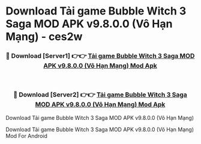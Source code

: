 # Download Tải game Bubble Witch 3 Saga MOD APK v9.8.0.0 (Vô Hạn Mạng) - ces2w


<div align="center">
<h3>🔴 Download [Server1] 👉👉 <a href="https://apk-comot.site?title=Tải_game_Bubble_Witch_3_Saga_MOD_APK_v9.8.0.0_(Vô_Hạn_Mạng)">Tải game Bubble Witch 3 Saga MOD APK v9.8.0.0 (Vô Hạn Mạng) Mod Apk</a></h3><br>
<h3>🔴 Download [Server2] 👉👉 <a href="https://apk-comot.site?title=Tải_game_Bubble_Witch_3_Saga_MOD_APK_v9.8.0.0_(Vô_Hạn_Mạng)">Tải game Bubble Witch 3 Saga MOD APK v9.8.0.0 (Vô Hạn Mạng) Mod Apk</a></h3>
</div>



Download Tải game Bubble Witch 3 Saga MOD APK v9.8.0.0 (Vô Hạn Mạng) 

Download Tải game Bubble Witch 3 Saga MOD APK v9.8.0.0 (Vô Hạn Mạng) Mod For Android